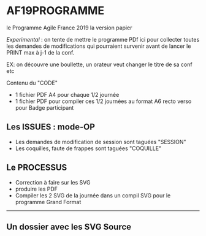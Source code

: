 # AF19PROGRAMME
le Programme Agile France 2019 la version papier

*Experimental* : on tente de mettre le programme PDf ici pour collecter toutes les demandes de modifications qui pourraient survenir avant de lancer le PRINT max à j-1 de la conf.

EX: on découvre une boullette, un orateur veut changer le titre de sa conf etc

Contenu du "CODE" 
* 1 fichier PDF A4 pour chaque 1/2 journée
* 1 fichier PDF pour compiler ces 1/2 journées au format A6 recto verso pour Badge participant 

## Les ISSUES : mode-OP
* Les demandes de modification de session sont taguées "SESSION"
* Les coquilles, faute de frappes sont taguées "COQUILLE"

## Le PROCESSUS
* Correction à faire sur les SVG
* produire les PDF
* Compiler les 2 SVG de la journée dans un compil SVG pour le programme Grand Format

---------------------------

## Un dossier avec les SVG Source

